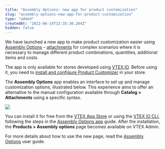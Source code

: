 ```yaml
---
title: "Assembly Options: new app for product customization"
slug: "assembly-options-new-app-for-product-customization"
type: "added"
createdAt: "2022-06-14T12:35:30.264Z"
hidden: false
---
```


We have launched a new app to make product customization easier using [Assembly Options](https://help.vtex.com/en/tutorial/assembly-options--5x5FhNr4f5RUGDEGWzV1nH) – [attachments](https://help.vtex.com/en/tutorial/what-is-an-attachment--aGICk0RVbqKg6GYmQcWUm) for complex scenarios where it is necessary to manage different product combinations, quantities, additional items and costs.

The app is only available for stores developed using [VTEX IO](https://vtex.com/us-en/store-framework/). Before using it, you need to [install and configure Product Customizer](https://developers.vtex.com/vtex-developer-docs/docs/vtex-product-customizer) in your store.

The **Assembly Options** app enables an interface to set up and manage customization options, illustrated below. This experience aims to offer an alternative to the manual configuration available through **Catalog > Attachments** using a specific syntax.

![](https://cdn.jsdelivr.net/gh/vtexdocs/dev-portal-content@readme-docs/docs/release-notes/906f8aa-assembly-options-app-en_14.PNG)

You can install it for free from the [VTEX App Store](https://apps.vtex.com/vtex-admin-assembly-options/p) or using the [VTEX IO CLI](https://developers.vtex.com/vtex-developer-docs/docs/vtex-io-documentation-vtex-io-cli-installation-and-command-reference), following the steps in the [Assembly Options app](https://developers.vtex.com/vtex-developer-docs/docs/assembly-options-app) guide. After the installation, the **Products > Assembly options** page becomes available on VTEX Admin.

For more details about how to use the new page, read the [Assembly Options](https://help.vtex.com/en/tutorial/assembly-options--5x5FhNr4f5RUGDEGWzV1nH) user guide.
